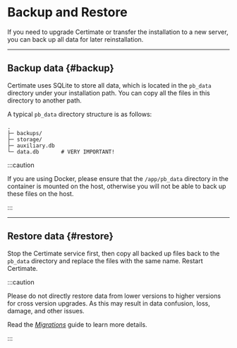 ﻿# Backup and Restore

If you need to upgrade Certimate or transfer the installation to a new server, you can back up all data for later reinstallation.

---

## Backup data {#backup}

Certimate uses SQLite to store all data, which is located in the `pb_data` directory under your installation path. You can copy all the files in this directory to another path.

A typical `pb_data` directory structure is as follows:

```
.
├─ backups/
├─ storage/
├─ auxiliary.db
└─ data.db       # VERY IMPORTANT!
```

:::caution

If you are using Docker, please ensure that the `/app/pb_data` directory in the container is mounted on the host, otherwise you will not be able to back up these files on the host.

:::

---

## Restore data {#restore}

Stop the Certimate service first, then copy all backed up files back to the `pb_data` directory and replace the files with the same name. Restart Certimate.

:::caution

Please do not directly restore data from lower versions to higher versions for cross version upgrades. As this may result in data confusion, loss, damage, and other issues.

Read the _[Migrations](../migrations)_ guide to learn more details.

:::
